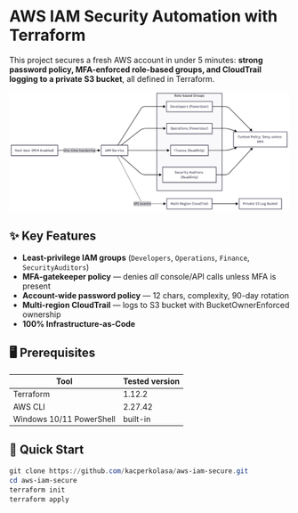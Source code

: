 # AWS IAM Security Automation with Terraform

This project secures a fresh AWS account in under 5 minutes: **strong password policy, MFA-enforced role-based groups, and CloudTrail logging to a private S3 bucket**, all defined in Terraform.

![Architecture Diagram](/docs/diagram.png)

## ✨ Key Features
- **Least-privilege IAM groups** (`Developers`, `Operations`, `Finance`, `SecurityAuditors`)
- **MFA-gatekeeper policy** — denies *all* console/API calls unless MFA is present
- **Account-wide password policy** — 12 chars, complexity, 90-day rotation
- **Multi-region CloudTrail** — logs to S3 bucket with BucketOwnerEnforced ownership
- **100% Infrastructure-as-Code**

## 🖥️ Prerequisites
| Tool | Tested version |
|------|----------------|
| Terraform | 1.12.2 |
| AWS CLI | 2.27.42 |
| Windows 10/11 PowerShell | built-in |

## 🚀 Quick Start
```powershell
git clone https://github.com/kacperkolasa/aws-iam-secure.git
cd aws-iam-secure
terraform init
terraform apply
```